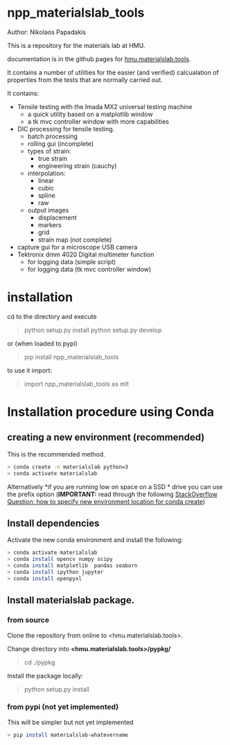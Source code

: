 # npp_materialslab_tools

Author: Nikolaos Papadakis

This is a repository for the materials lab at HMU.

documentation is in the github pages for [hmu.materialslab.tools](https://npapnet.github.io/hmu.materialslab.tools/).

It contains a number of utilities for the easier (and verified) calcualation of properties from the tests that are normally carried out. 

It contains:
- Tensile testing with the Imada MX2 universal testing machine
  - a quick utility based on a matplotlib window
  - a tk mvc controller window with more capabilities
- DIC processing for tensile testing.
  - batch processing
  - rolling gui (incomplete)
  - types of strain:
    - true strain
    - engineering strain (cauchy)
  - interpolation:
    - linear
    - cubic
    - spline
    - raw
  - output images
    - displacement
    - markers
    - grid
    - strain map (not complete)
- capture gui for a microscope USB camera
- Tektronix dmm 4020 Digital multimeter function
  - for logging data (simple script)
  - for logging data (tk mvc controller window)


# installation

cd to the directory and execute

> python setup.py install
> python setup.py develop

or (when loaded to pypi)

> pip install npp_materialslab_tools

to use it import:

> import npp_materialslab_tools as mlt

#  Installation procedure using Conda

## creating a new environment (recommended)

This is the recommended method.

```bash
> conda create -n materialslab python=3
> conda activate materialslab 

```

Alternatively *if you are running low on space on a SSD * drive you can use the prefix option (**IMPORTANT:** read through the following [StackOverflow Question: how to specify new environment location for conda create](https://stackoverflow.com/questions/37926940/how-to-specify-new-environment-location-for-conda-create))


## Install dependencies

Activate the new conda environment and install the following:

```bash
> conda activate materialslab
> conda install opencv numpy scipy
> conda install matplotlib  pandas seaborn
> conda install ipython jupyter
> conda install openpyxl
```


## Install materialslab package.

### from source

Clone the repository from online to <hmu.materialslab.tools>.

Change directory into **<hmu.materialslab.tools>/pypkg/**

> cd ./pypkg

Install the package locally:

> python setup.py install

### from pypi (not yet implemented)

This will be simpler but not yet implemented

```bash
> pip install materialslab-whatevername
```
